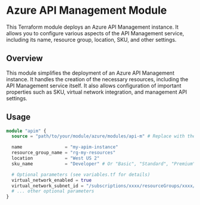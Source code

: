 # Azure API Management Module

This Terraform module deploys an Azure API Management instance. It allows you to configure various aspects of the API Management service, including its name, resource group, location, SKU, and other settings.

## Overview

This module simplifies the deployment of an Azure API Management instance. It handles the creation of the necessary resources, including the API Management service itself. It also allows configuration of important properties such as SKU, virtual network integration, and management API settings.

## Usage

```terraform
module "apim" {
  source = "path/to/your/module/azure/modules/api-m" # Replace with the actual path

  name                = "my-apim-instance"
  resource_group_name = "rg-my-resources"
  location            = "West US 2"
  sku_name            = "Developer" # Or "Basic", "Standard", "Premium", "Consumption"

  # Optional parameters (see variables.tf for details)
  virtual_network_enabled = true
  virtual_network_subnet_id = "/subscriptions/xxxx/resourceGroups/xxxx/providers/Microsoft.Network/virtualNetworks/xxxx/subnets/xxxx"
  # ... other optional parameters
}
